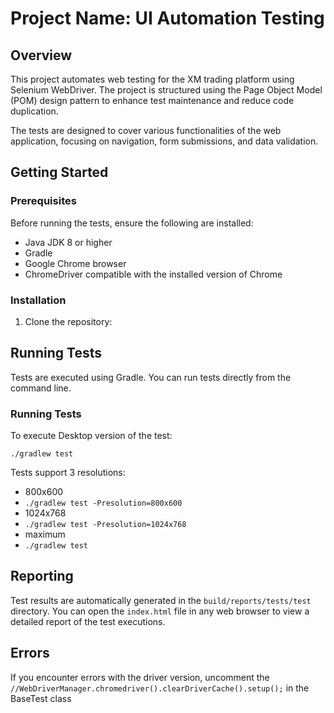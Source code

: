 # Project Name: UI Automation Testing

## Overview

This project automates web testing for the XM trading platform using Selenium WebDriver. The project is structured using the Page Object Model (POM) design pattern to enhance test maintenance and reduce code duplication.

The tests are designed to cover various functionalities of the web application, focusing on navigation, form submissions, and data validation.

## Getting Started

### Prerequisites

Before running the tests, ensure the following are installed:
- Java JDK 8 or higher
- Gradle
- Google Chrome browser
- ChromeDriver compatible with the installed version of Chrome

### Installation

1. Clone the repository:

## Running Tests

Tests are executed using Gradle. You can run tests directly from the command line.

### Running Tests

To execute Desktop version of the test:

`./gradlew test`

Tests support 3 resolutions:
- 800x600
- `./gradlew test -Presolution=800x600`
- 1024x768
- `./gradlew test -Presolution=1024x768`
- maximum
- `./gradlew test`


## Reporting

Test results are automatically generated in the `build/reports/tests/test` directory. You can open the `index.html` file in any web browser to view a detailed report of the test executions.

## Errors
If you encounter errors with the driver version, uncomment the 
``//WebDriverManager.chromedriver().clearDriverCache().setup();``
in the BaseTest class
